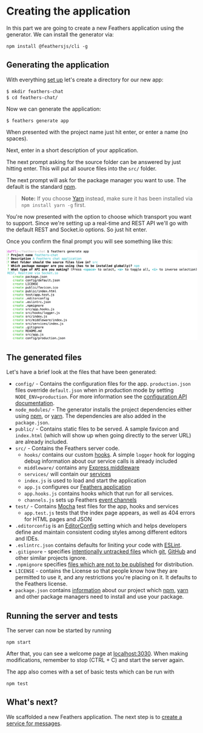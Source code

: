 # Creating the application

In this part we are going to create a new Feathers application using the generator. We can install the generator via:

```
npm install @feathersjs/cli -g
```

## Generating the application

With everything [set up](../basics/setup.md) let's create a directory for our new app:

```
$ mkdir feathers-chat
$ cd feathers-chat/
```

Now we can generate the application:

```
$ feathers generate app
```

When presented with the project name just hit enter, or enter a name (no spaces).

Next, enter in a short description of your application.

The next prompt asking for the source folder can be answered by just hitting enter. This will put all source files into the `src/` folder.

The next prompt will ask for the package manager you want to use. The default is the standard [npm](https://www.npmjs.com/).

> **Note:** If you choose [Yarn](https://yarnpkg.com/en/) instead, make sure it has been installed via `npm install yarn -g` first.

You're now presented with the option to choose which transport you want to support. Since we're setting up a real-time and REST API we'll go with the default REST and Socket.io options. So just hit enter.

Once you confirm the final prompt you will see something like this:

![Final Configuration](./assets/creating.png)

## The generated files

Let's have a brief look at the files that have been generated:

* `config/` - Contains the configuration files for the app. `production.json` files override `default.json` when in production mode by setting `NODE_ENV=production`. For more information see the [configuration API documentation](../../api/configuration.md).
* `node_modules/` - The generator installs the project dependencies either using
  [npm](https://docs.npmjs.com/), or [yarn](https://yarnpkg.com/en/). The dependencies are also added in the `package.json`.
* `public/` - Contains static files to be served. A sample favicon and `index.html` (which will show up when going directly to the server URL) are already included.
* `src/` - Contains the Feathers server code.
  * `hooks/` contains our custom [hooks](../basics/hooks.md). A simple `logger` hook for logging debug information about our service calls is already included
  * `middleware/` contains any [Express middleware](http://expressjs.com/en/guide/writing-middleware.html)
  * `services/` will contain our [services](../basics/services.md)
  * `index.js` is used to load and start the application
  * `app.js` configures our [Feathers application](../basics/starting.md)
  * `app.hooks.js` contains hooks which that run for all services.
  * `channels.js` sets up Feathers [event channels](../../api/channels.md)
* `test/` - Contains [Mocha](https://mochajs.org/) test files for the app, hooks and services
  * `app.test.js` tests that the index page appears, as well as 404 errors for HTML pages and JSON
* `.editorconfig` is an [EditorConfig](http://editorconfig.org/) setting which and helps developers define and maintain consistent coding styles among different editors and IDEs.
* `.eslintrc.json` contains defaults for liniting your code with [ESLint](http://eslint.org/docs/user-guide/getting-started).
* `.gitignore` - specifies [intentionally untracked files](https://git-scm.com/docs/gitignore) which [git](https://git-scm.com/), [GitHub](https://github.com/) and other similar projects ignore.
* `.npmignore` specifies [files which are not to be published](https://docs.npmjs.com/misc/developers#keeping-files-out-of-your-package) for distribution.
* `LICENSE` - contains the License so that people know how they are permitted to use it, and any restrictions you're placing on it. It defaults to the Feathers license.
* `package.json` contains [information](https://docs.npmjs.com/files/package.json) about our project which [npm](https://docs.npmjs.com/), [yarn](https://yarnpkg.com/en/) and other package managers need to install and use your package.

## Running the server and tests

The server can now be started by running

```
npm start
```

After that, you can see a welcome page at [localhost:3030](http://localhost:3030). When making modifications, remember to stop (CTRL + C) and start the server again.

The app also comes with a set of basic tests which can be run with

```
npm test
```

## What's next?

We scaffolded a new Feathers application. The next step is to [create a service for messages](./service.md).
